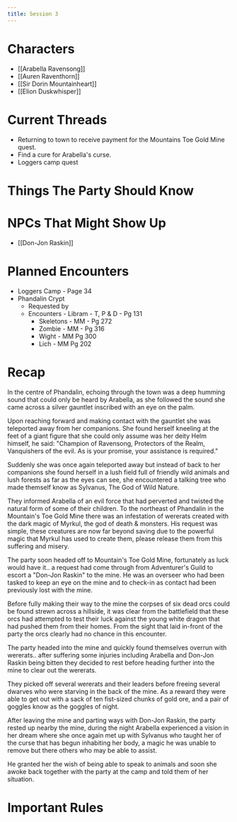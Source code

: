```yaml
---
title: Session 3
---
```

# Characters

- [[Arabella Ravensong]]
- [[Auren Raventhorn]]
- [[Sir Dorin Mountainheart]]
- [[Elion Duskwhisper]]

# Current Threads

- Returning to town to receive payment for the Mountains Toe Gold Mine quest.
- Find a cure for Arabella's curse.
- Loggers camp quest

# Things The Party Should Know

# NPCs That Might Show Up

-  [[Don-Jon Raskin]]

# Planned Encounters

- Loggers Camp - Page 34
- Phandalin Crypt
	- Requested by 
	- Encounters - Libram - T, P & D - Pg 131
		- Skeletons - MM - Pg 272
		- Zombie - MM - Pg 316
		- Wight - MM Pg 300
		- Lich - MM Pg 202


# Recap

In the centre of Phandalin, echoing through the town was a deep humming sound that could only be heard by Arabella, as she followed the sound she came across a silver gauntlet inscribed with an eye on the palm. 

Upon reaching forward and making contact with the gauntlet she was teleported away from her companions. She found herself kneeling at the feet of a giant figure that she could only assume was her deity Helm himself, he said: "Champion of Ravensong, Protectors of the Realm, Vanquishers of the evil. As is your promise, your assistance is required."

Suddenly she was once again teleported away but instead of back to her companions she found herself in a lush field full of friendly wild animals and lush forests as far as the eyes can see, she encountered a talking tree who made themself know as Sylvanus, The God of Wild Nature. 

They informed Arabella of an evil force that had perverted and twisted the natural form of some of their children. To the northeast of Phandalin in the Mountain's Toe Gold Mine there was an infestation of wererats created with the dark magic of Myrkul, the god of death & monsters. His request was simple, these creatures are now far beyond saving due to the powerful magic that Myrkul has used to create them, please release them from this suffering and misery. 

The party soon headed off to Mountain's Toe Gold Mine, fortunately as luck would have it.. a request had come through from Adventurer's Guild to escort a "Don-Jon Raskin" to the mine. He was an overseer who had been tasked to keep an eye on the mine and to check-in as contact had been previously lost with the mine.

Before fully making their way to the mine the corpses of six dead orcs could be found strewn across a hillside, it was clear from the battlefield that these orcs had attempted to test their luck against the young white dragon that had pushed them from their homes. From the sight that laid in-front of the party the orcs clearly had no chance in this encounter.

The party headed into the mine and quickly found themselves overrun with wererats.. after suffering some injuries including Arabella and Don-Jon Raskin being bitten they decided to rest before heading further into the mine to clear out the wererats. 

They picked off several wererats and their leaders before freeing several dwarves who were starving in the back of the mine. As a reward they were able to get out with a sack of ten fist-sized chunks of gold ore, and a pair of goggles know as the goggles of night.

After leaving the mine and parting ways with Don-Jon Raskin, the party rested up nearby the mine, during the night Arabella experienced a vision in her dream where she once again met up with Sylvanus who taught her of the curse that has begun inhabiting her body, a magic he was unable to remove but there others who may be able to assist. 

He granted her the wish of being able to speak to animals and soon she awoke back together with the party at the camp and told them of her situation.


# Important Rules